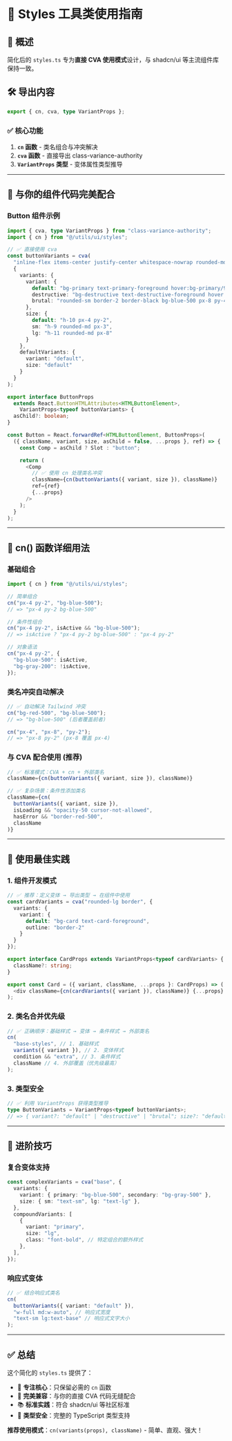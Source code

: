 # 🎨 Styles 工具类使用指南

## 📖 概述

简化后的 `styles.ts` 专为**直接 CVA 使用模式**设计，与 shadcn/ui 等主流组件库保持一致。

## 🛠️ 导出内容

```typescript
export { cn, cva, type VariantProps };
```

### ✅ 核心功能

1. **`cn` 函数** - 类名组合与冲突解决
2. **`cva` 函数** - 直接导出 class-variance-authority
3. **`VariantProps` 类型** - 变体属性类型推导

---

## 🎯 与你的组件代码完美配合

### **Button 组件示例**

```typescript
import { cva, type VariantProps } from "class-variance-authority";
import { cn } from "@/utils/ui/styles";

// ✅ 直接使用 cva
const buttonVariants = cva(
  "inline-flex items-center justify-center whitespace-nowrap rounded-md text-sm font-medium transition-colors disabled:pointer-events-none disabled:opacity-50",
  {
    variants: {
      variant: {
        default: "bg-primary text-primary-foreground hover:bg-primary/90",
        destructive: "bg-destructive text-destructive-foreground hover:bg-destructive/90",
        brutal: "rounded-sm border-2 border-black bg-blue-500 px-8 py-4 text-white shadow-[4px_4px_0_0_#000] transition-all hover:translate-x-[3px] hover:translate-y-[3px] hover:shadow-none"
      },
      size: {
        default: "h-10 px-4 py-2",
        sm: "h-9 rounded-md px-3",
        lg: "h-11 rounded-md px-8"
      }
    },
    defaultVariants: {
      variant: "default",
      size: "default"
    }
  }
);

export interface ButtonProps
  extends React.ButtonHTMLAttributes<HTMLButtonElement>,
    VariantProps<typeof buttonVariants> {
  asChild?: boolean;
}

const Button = React.forwardRef<HTMLButtonElement, ButtonProps>(
  ({ className, variant, size, asChild = false, ...props }, ref) => {
    const Comp = asChild ? Slot : "button";

    return (
      <Comp
        // ✅ 使用 cn 处理类名冲突
        className={cn(buttonVariants({ variant, size }), className)}
        ref={ref}
        {...props}
      />
    );
  }
);
```

---

## 🔧 cn() 函数详细用法

### **基础组合**

```typescript
import { cn } from "@/utils/ui/styles";

// 简单组合
cn("px-4 py-2", "bg-blue-500");
// => "px-4 py-2 bg-blue-500"

// 条件性组合
cn("px-4 py-2", isActive && "bg-blue-500");
// => isActive ? "px-4 py-2 bg-blue-500" : "px-4 py-2"

// 对象语法
cn("px-4 py-2", {
  "bg-blue-500": isActive,
  "bg-gray-200": !isActive,
});
```

### **类名冲突自动解决**

```typescript
// ✅ 自动解决 Tailwind 冲突
cn("bg-red-500", "bg-blue-500");
// => "bg-blue-500" (后者覆盖前者)

cn("px-4", "px-8", "py-2");
// => "px-8 py-2" (px-8 覆盖 px-4)
```

### **与 CVA 配合使用 (推荐)**

```typescript
// ✅ 标准模式：CVA + cn + 外部类名
className={cn(buttonVariants({ variant, size }), className)}

// ✅ 复杂场景：条件性添加类名
className={cn(
  buttonVariants({ variant, size }),
  isLoading && "opacity-50 cursor-not-allowed",
  hasError && "border-red-500",
  className
)}
```

---

## 🎨 使用最佳实践

### **1. 组件开发模式**

```typescript
// ✅ 推荐：定义变体 → 导出类型 → 在组件中使用
const cardVariants = cva("rounded-lg border", {
  variants: {
    variant: {
      default: "bg-card text-card-foreground",
      outline: "border-2"
    }
  }
});

export interface CardProps extends VariantProps<typeof cardVariants> {
  className?: string;
}

export const Card = ({ variant, className, ...props }: CardProps) => (
  <div className={cn(cardVariants({ variant }), className)} {...props} />
);
```

### **2. 类名合并优先级**

```typescript
// ✅ 正确顺序：基础样式 → 变体 → 条件样式 → 外部类名
cn(
  "base-styles", // 1. 基础样式
  variants({ variant }), // 2. 变体样式
  condition && "extra", // 3. 条件样式
  className // 4. 外部覆盖（优先级最高）
);
```

### **3. 类型安全**

```typescript
// ✅ 利用 VariantProps 获得类型推导
type ButtonVariants = VariantProps<typeof buttonVariants>;
// => { variant?: "default" | "destructive" | "brutal"; size?: "default" | "sm" | "lg" }
```

---

## 🚀 进阶技巧

### **复合变体支持**

```typescript
const complexVariants = cva("base", {
  variants: {
    variant: { primary: "bg-blue-500", secondary: "bg-gray-500" },
    size: { sm: "text-sm", lg: "text-lg" },
  },
  compoundVariants: [
    {
      variant: "primary",
      size: "lg",
      class: "font-bold", // 特定组合的额外样式
    },
  ],
});
```

### **响应式变体**

```typescript
// ✅ 结合响应式类名
cn(
  buttonVariants({ variant: "default" }),
  "w-full md:w-auto", // 响应式宽度
  "text-sm lg:text-base" // 响应式文字大小
);
```

---

## ✅ 总结

这个简化的 `styles.ts` 提供了：

- 🎯 **专注核心**：只保留必需的 `cn` 函数
- 🔧 **完美兼容**：与你的直接 CVA 代码无缝配合
- 📚 **标准实践**：符合 shadcn/ui 等社区标准
- 🚀 **类型安全**：完整的 TypeScript 类型支持

**推荐使用模式**：`cn(variants(props), className)` - 简单、直观、强大！
